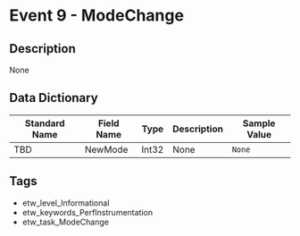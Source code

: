 # Event 9 - ModeChange

## Description
None

## Data Dictionary
|Standard Name|Field Name|Type|Description|Sample Value|
|---|---|---|---|---|
|TBD|NewMode|Int32|None|`None`|

## Tags
* etw_level_Informational
* etw_keywords_PerfInstrumentation
* etw_task_ModeChange